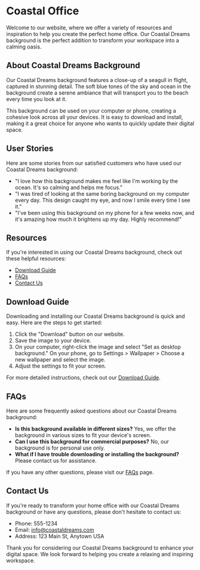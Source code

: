 <!--font:Dancing Script-->

# Coastal Office

<!--font:Barlow Condensed-->

Welcome to our website, where we offer a variety of resources and inspiration to help you create the perfect home office. Our Coastal Dreams background is the perfect addition to transform your workspace into a calming oasis.

## About Coastal Dreams Background

Our Coastal Dreams background features a close-up of a seagull in flight, captured in stunning detail. The soft blue tones of the sky and ocean in the background create a serene ambiance that will transport you to the beach every time you look at it.

This background can be used on your computer or phone, creating a cohesive look across all your devices. It is easy to download and install, making it a great choice for anyone who wants to quickly update their digital space.

## User Stories

Here are some stories from our satisfied customers who have used our Coastal Dreams background:

-   "I love how this background makes me feel like I'm working by the ocean. It's so calming and helps me focus."
-   "I was tired of looking at the same boring background on my computer every day. This design caught my eye, and now I smile every time I see it."
-   "I've been using this background on my phone for a few weeks now, and it's amazing how much it brightens up my day. Highly recommend!"

## Resources

If you're interested in using our Coastal Dreams background, check out these helpful resources:

-   [Download Guide](#download-guide)
-   [FAQs](#faqs)
-   [Contact Us](#contact-us)

## Download Guide

Downloading and installing our Coastal Dreams background is quick and easy. Here are the steps to get started:

1. Click the "Download" button on our website.
2. Save the image to your device.
3. On your computer, right-click the image and select "Set as desktop background." On your phone, go to Settings > Wallpaper > Choose a new wallpaper and select the image.
4. Adjust the settings to fit your screen.

For more detailed instructions, check out our [Download Guide](#download-guide).

## FAQs

Here are some frequently asked questions about our Coastal Dreams background:

-   **Is this background available in different sizes?** Yes, we offer the background in various sizes to fit your device's screen.
-   **Can I use this background for commercial purposes?** No, our background is for personal use only.
-   **What if I have trouble downloading or installing the background?** Please contact us for assistance.

If you have any other questions, please visit our [FAQs](#faqs) page.

## Contact Us

If you're ready to transform your home office with our Coastal Dreams background or have any questions, please don't hesitate to contact us:

-   Phone: 555-1234
-   Email: info@coastaldreams.com
-   Address: 123 Main St, Anytown USA

Thank you for considering our Coastal Dreams background to enhance your digital space. We look forward to helping you create a relaxing and inspiring workspace.

<!--

Write me content for website with wallpaper which alt text is:

"A close-up of a seagull in flight"

The name/title of the page should not be 1:1 copy of the alt text but rather a real content of the website which is using this wallpaper.

- Use markdown format
- Start with heading
- Heading should be short and concise
- The content should look like a real website
- The website should not be about the wallpaper, wallpaper is just a related background
- Heading should be contain work "wallpaper" or "background"
- Include real sections like references, contact, user stories, etc. use things relevant to the page purpose.
- Feel free to use structure like headings, bullets, numbering, blockquotes, paragraphs, horizontal lines, etc.
- You can use formatting like bold or _italic_
- You can include UTF-8 emojis
- Links should be only #hash anchors (and you can refer to the document itself)
- Do not include images


---


# Coastal Dreams Wallpaper for Your Relaxing Home Office

Welcome to our website, where we offer a variety of wallpapers and backgrounds to enhance your home office experience. Our Coastal Dreams wallpaper is the perfect addition to create a calming atmosphere in your workspace.

## About Coastal Dreams Wallpaper

Our Coastal Dreams wallpaper features a close-up of a seagull in flight, captured in stunning detail. The soft blue tones of the sky and ocean in the background create a serene ambiance that will transport you to the beach every time you look at it.

This wallpaper is made with high-quality materials, ensuring that it is durable and long-lasting. It is easy to install and can be removed without leaving any residue, making it a great choice for renters or anyone who likes to change up their decor frequently.

## User Stories

Here are some stories from our satisfied customers who have used our Coastal Dreams wallpaper:

- "I work from home and needed something to help me relax during stressful days. This wallpaper has been a game-changer for me. Every time I look at it, I feel like I'm on vacation."
- "I was hesitant to try wallpaper, but this design caught my eye. It was so easy to install, and now my home office looks like a professional designer did it."
- "I love how this wallpaper adds a pop of color to my otherwise neutral office. It's the perfect balance of calming and energizing."

## References

If you're interested in purchasing our Coastal Dreams wallpaper, check out these helpful resources:

- [Installation Guide](#installation-guide)
- [FAQs](#faqs)
- [Contact Us](#contact-us)

## Installation Guide

Installing wallpaper may seem intimidating, but it's actually quite simple with the right tools and instructions. Here are the steps to install our Coastal Dreams wallpaper:

1. Measure your wall to determine how much wallpaper you need.
2. Clean the wall surface and let it dry completely.
3. Cut the wallpaper to size, leaving a few extra inches at the top and bottom.
4. Apply wallpaper paste to the back of the wallpaper or directly to the wall.
5. Carefully position the wallpaper on the wall, smoothing out any bubbles or wrinkles.
6. Use a wallpaper smoother to press the wallpaper onto the wall and remove any air pockets.
7. Trim off any excess wallpaper at the top and bottom.

For more detailed instructions, check out our [Installation Guide](#installation-guide).

## FAQs

Here are some frequently asked questions about our Coastal Dreams wallpaper:

- **Is this wallpaper removable?** Yes, our wallpaper is easy to remove without damaging the wall or leaving any residue.
- **Can I install this wallpaper myself?** Yes, our wallpaper is designed for easy installation by anyone with basic DIY skills.
- **What if I need to order more wallpaper later?** We recommend ordering all the wallpaper you need at once to ensure color consistency. However, if you need more later, we can provide additional rolls that match your original order.

If you have any other questions, please visit our [FAQs](#faqs) page.

## Contact Us

If you're ready to enhance your home office with our Coastal Dreams wallpaper or have any questions, please don't hesitate to contact us:

- Phone: 555-1234
- Email: info@coastaldreamswallpaper.com
- Address: 123 Main St, Anytown USA

Thank you for considering our Coastal Dreams wallpaper for your home office. We look forward to helping you create a relaxing and inspiring workspace.


---


Heading should not include word "wallpaper". The website should not be about the wallpaper itself, wallpaper is just a related background, rewrite whole content.


---


# Transform Your Home Office with Coastal Dreams

Welcome to our website, where we offer a variety of resources and inspiration to help you create the perfect home office. Our Coastal Dreams background is the perfect addition to transform your workspace into a calming oasis.

## About Coastal Dreams Background

Our Coastal Dreams background features a close-up of a seagull in flight, captured in stunning detail. The soft blue tones of the sky and ocean in the background create a serene ambiance that will transport you to the beach every time you look at it.

This background can be used on your computer or phone, creating a cohesive look across all your devices. It is easy to download and install, making it a great choice for anyone who wants to quickly update their digital space.

## User Stories

Here are some stories from our satisfied customers who have used our Coastal Dreams background:

- "I love how this background makes me feel like I'm working by the ocean. It's so calming and helps me focus."
- "I was tired of looking at the same boring background on my computer every day. This design caught my eye, and now I smile every time I see it."
- "I've been using this background on my phone for a few weeks now, and it's amazing how much it brightens up my day. Highly recommend!"

## Resources

If you're interested in using our Coastal Dreams background, check out these helpful resources:

- [Download Guide](#download-guide)
- [FAQs](#faqs)
- [Contact Us](#contact-us)

## Download Guide

Downloading and installing our Coastal Dreams background is quick and easy. Here are the steps to get started:

1. Click the "Download" button on our website.
2. Save the image to your device.
3. On your computer, right-click the image and select "Set as desktop background." On your phone, go to Settings > Wallpaper > Choose a new wallpaper and select the image.
4. Adjust the settings to fit your screen.

For more detailed instructions, check out our [Download Guide](#download-guide).

## FAQs

Here are some frequently asked questions about our Coastal Dreams background:

- **Is this background available in different sizes?** Yes, we offer the background in various sizes to fit your device's screen.
- **Can I use this background for commercial purposes?** No, our background is for personal use only.
- **What if I have trouble downloading or installing the background?** Please contact us for assistance.

If you have any other questions, please visit our [FAQs](#faqs) page.

## Contact Us

If you're ready to transform your home office with our Coastal Dreams background or have any questions, please don't hesitate to contact us:

- Phone: 555-1234
- Email: info@coastaldreams.com
- Address: 123 Main St, Anytown USA

Thank you for considering our Coastal Dreams background to enhance your digital space. We look forward to helping you create a relaxing and inspiring workspace.

-->

